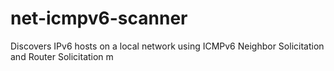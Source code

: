 # net-icmpv6-scanner
Discovers IPv6 hosts on a local network using ICMPv6 Neighbor Solicitation and Router Solicitation m
